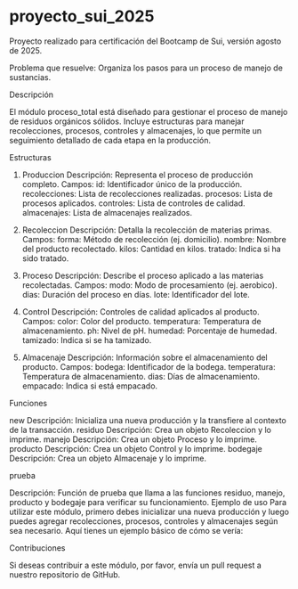 # proyecto_sui_2025

Proyecto realizado para certificación del Bootcamp de Sui, versión agosto de 2025.

Problema que resuelve: Organiza los pasos para un proceso de manejo de sustancias.

Descripción

El módulo proceso_total está diseñado para gestionar el proceso de manejo de residuos orgánicos sólidos. Incluye estructuras para manejar recolecciones, procesos, controles y almacenajes, lo que permite un seguimiento detallado de cada etapa en la producción.

Estructuras

1. Produccion
Descripción: Representa el proceso de producción completo.
Campos:
id: Identificador único de la producción.
recolecciones: Lista de recolecciones realizadas.
procesos: Lista de procesos aplicados.
controles: Lista de controles de calidad.
almacenajes: Lista de almacenajes realizados.

2. Recoleccion
Descripción: Detalla la recolección de materias primas.
Campos:
forma: Método de recolección (ej. domicilio).
nombre: Nombre del producto recolectado.
kilos: Cantidad en kilos.
tratado: Indica si ha sido tratado.

3. Proceso
Descripción: Describe el proceso aplicado a las materias recolectadas.
Campos:
modo: Modo de procesamiento (ej. aerobico).
dias: Duración del proceso en días.
lote: Identificador del lote.

4. Control
Descripción: Controles de calidad aplicados al producto.
Campos:
color: Color del producto.
temperatura: Temperatura de almacenamiento.
ph: Nivel de pH.
humedad: Porcentaje de humedad.
tamizado: Indica si se ha tamizado.

5. Almacenaje
Descripción: Información sobre el almacenamiento del producto.
Campos:
bodega: Identificador de la bodega.
temperatura: Temperatura de almacenamiento.
dias: Días de almacenamiento.
empacado: Indica si está empacado.

Funciones

new
Descripción: Inicializa una nueva producción y la transfiere al contexto de la transacción.
residuo
Descripción: Crea un objeto Recoleccion y lo imprime.
manejo
Descripción: Crea un objeto Proceso y lo imprime.
producto
Descripción: Crea un objeto Control y lo imprime.
bodegaje
Descripción: Crea un objeto Almacenaje y lo imprime.

prueba

Descripción: Función de prueba que llama a las funciones residuo, manejo, producto y bodegaje para verificar su funcionamiento.
Ejemplo de uso
Para utilizar este módulo, primero debes inicializar una nueva producción y luego puedes agregar recolecciones, procesos, controles y almacenajes según sea necesario. Aquí tienes un ejemplo básico de cómo se vería:

Contribuciones

Si deseas contribuir a este módulo, por favor, envía un pull request a nuestro repositorio de GitHub.

